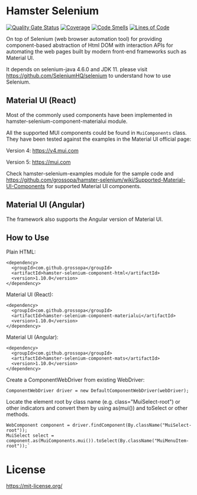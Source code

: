 # Hamster Selenium

[![Quality Gate Status](https://sonarcloud.io/api/project_badges/measure?project=grossopa_hamster-selenium&metric=alert_status)](https://sonarcloud.io/dashboard?id=grossopa_hamster-selenium)
[![Coverage](https://sonarcloud.io/api/project_badges/measure?project=grossopa_hamster-selenium&metric=coverage)](https://sonarcloud.io/dashboard?id=grossopa_hamster-selenium)
[![Code Smells](https://sonarcloud.io/api/project_badges/measure?project=grossopa_hamster-selenium&metric=code_smells)](https://sonarcloud.io/dashboard?id=grossopa_hamster-selenium)
[![Lines of Code](https://sonarcloud.io/api/project_badges/measure?project=grossopa_hamster-selenium&metric=ncloc)](https://sonarcloud.io/dashboard?id=grossopa_hamster-selenium)

On top of Selenium (web browser automation tool) for providing component-based abstraction of Html DOM with interaction
APIs for automating the web pages built by modern front-end frameworks such as Material UI.

It depends on selenium-java 4.6.0 and JDK 11. please visit https://github.com/SeleniumHQ/selenium to understand how
to use Selenium.

## Material UI (React)

Most of the commonly used components have been implemented in hamster-selenium-component-materialui module.

All the supported MUI components could be found in `MuiComponents` class. They have been tested against the examples in
the Material UI official page:

Version 4: https://v4.mui.com

Version 5: https://mui.com

Check hamster-selenium-examples module for the sample code and
https://github.com/grossopa/hamster-selenium/wiki/Supported-Material-UI-Components for supported Material UI
components.

## Material UI (Angular)

The framework also supports the Angular version of Material UI.

## How to Use

Plain HTML:

    <dependency>
      <groupId>com.github.grossopa</groupId>
      <artifactId>hamster-selenium-component-html</artifactId>
      <version>1.10.0</version>
    </dependency>

Material UI (React):

    <dependency>
      <groupId>com.github.grossopa</groupId>
      <artifactId>hamster-selenium-component-materialui</artifactId>
      <version>1.10.0</version>
    </dependency>

Material UI (Angular):

    <dependency>
      <groupId>com.github.grossopa</groupId>
      <artifactId>hamster-selenium-component-mats</artifactId>
      <version>1.10.0</version>
    </dependency>


Create a ComponentWebDriver from existing WebDriver:

`ComponentWebDriver driver = new DefaultComponentWebDriver(webDriver);`

Locate the element root by class name (e.g. class="MuiSelect-root") or other indicators and convert them by using 
as(mui()) and toSelect or other methods.

    WebComponent component = driver.findComponent(By.className("MuiSelect-root"));
    MuiSelect select = component.as(MuiComponents.mui()).toSelect(By.className("MuiMenuItem-root"));`

# License

https://mit-license.org/
